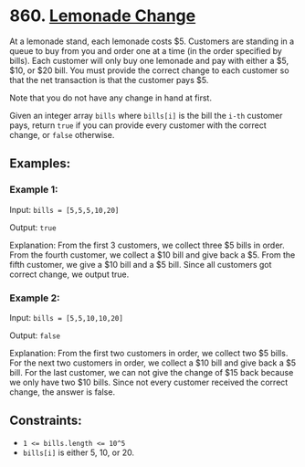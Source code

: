 # 860. [Lemonade Change](https://leetcode.com/problems/lemonade-change/description/)

At a lemonade stand, each lemonade costs $5. Customers are standing in a queue to buy from you and order one at a time (in the order specified by bills). Each customer will only buy one lemonade and pay with either a $5, $10, or $20 bill. You must provide the correct change to each customer so that the net transaction is that the customer pays $5.

Note that you do not have any change in hand at first.

Given an integer array `bills` where `bills[i]` is the bill the `i-th` customer pays, return `true` if you can provide every customer with the correct change, or `false` otherwise.

## Examples:

### Example 1:

Input: `bills = [5,5,5,10,20]`

Output: `true`

Explanation: 
From the first 3 customers, we collect three $5 bills in order.
From the fourth customer, we collect a $10 bill and give back a $5.
From the fifth customer, we give a $10 bill and a $5 bill.
Since all customers got correct change, we output true.

### Example 2:

Input: `bills = [5,5,10,10,20]`

Output: `false`

Explanation: 
From the first two customers in order, we collect two $5 bills.
For the next two customers in order, we collect a $10 bill and give back a $5 bill.
For the last customer, we can not give the change of $15 back because we only have two $10 bills.
Since not every customer received the correct change, the answer is false.

## Constraints:

- `1 <= bills.length <= 10^5`
- `bills[i]` is either 5, 10, or 20.
